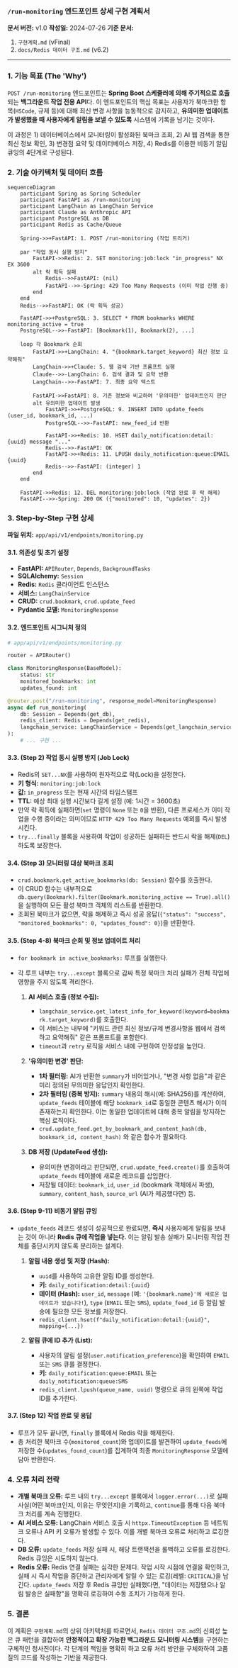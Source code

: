 ### **`/run-monitoring` 엔드포인트 상세 구현 계획서**

**문서 버전:** v1.0
**작성일:** 2024-07-26
**기준 문서:**
1.  `구현계획.md` (vFinal)
2.  `docs/Redis 데이터 구조.md` (v6.2)

---

### **1. 기능 목표 (The 'Why')**

`POST /run-monitoring` 엔드포인트는 **Spring Boot 스케줄러에 의해 주기적으로 호출**되는 **백그라운드 작업 전용 API**다. 이 엔드포인트의 핵심 목표는 사용자가 북마크한 항목(`HSCode`, 규제 등)에 대해 최신 변경 사항을 능동적으로 감지하고, **유의미한 업데이트가 발생했을 때 사용자에게 알림을 보낼 수 있도록** 시스템에 기록을 남기는 것이다.

이 과정은 1) 데이터베이스에서 모니터링이 활성화된 북마크 조회, 2) AI 웹 검색을 통한 최신 정보 확인, 3) 변경점 요약 및 데이터베이스 저장, 4) Redis를 이용한 비동기 알림 큐잉의 4단계로 구성된다.

### **2. 기술 아키텍처 및 데이터 흐름**

```mermaid
sequenceDiagram
    participant Spring as Spring Scheduler
    participant FastAPI as /run-monitoring
    participant LangChain as LangChain Service
    participant Claude as Anthropic API
    participant PostgreSQL as DB
    participant Redis as Cache/Queue

    Spring->>+FastAPI: 1. POST /run-monitoring (작업 트리거)

    par "작업 동시 실행 방지"
        FastAPI->>Redis: 2. SET monitoring:job:lock "in_progress" NX EX 3600
        alt 락 획득 실패
            Redis-->>FastAPI: (nil)
            FastAPI-->>-Spring: 429 Too Many Requests (이미 작업 진행 중)
        end
    end
    Redis-->>FastAPI: OK (락 획득 성공)

    FastAPI->>+PostgreSQL: 3. SELECT * FROM bookmarks WHERE monitoring_active = true
    PostgreSQL-->>-FastAPI: [Bookmark(1), Bookmark(2), ...]

    loop 각 Bookmark 순회
        FastAPI->>+LangChain: 4. "{bookmark.target_keyword} 최신 정보 요약해줘"
        LangChain->>+Claude: 5. 웹 검색 기반 프롬프트 실행
        Claude-->>-LangChain: 6. 검색 결과 및 요약 반환
        LangChain-->>-FastAPI: 7. 최종 요약 텍스트

        FastAPI->>FastAPI: 8. 기존 정보와 비교하여 '유의미한' 업데이트인지 판단
        alt 유의미한 업데이트 발생
            FastAPI->>+PostgreSQL: 9. INSERT INTO update_feeds (user_id, bookmark_id, ...)
            PostgreSQL-->>-FastAPI: new_feed_id 반환

            FastAPI->>+Redis: 10. HSET daily_notification:detail:{uuid} message "..."
            Redis-->>-FastAPI: OK
            FastAPI->>+Redis: 11. LPUSH daily_notification:queue:EMAIL {uuid}
            Redis-->>-FastAPI: (integer) 1
        end
    end

    FastAPI->>Redis: 12. DEL monitoring:job:lock (작업 완료 후 락 해제)
    FastAPI-->>-Spring: 200 OK ({"monitored": 10, "updates": 2})
```

### **3. Step-by-Step 구현 상세**

**파일 위치:** `app/api/v1/endpoints/monitoring.py`

#### **3.1. 의존성 및 초기 설정**

-   **FastAPI:** `APIRouter`, `Depends`, `BackgroundTasks`
-   **SQLAlchemy:** `Session`
-   **Redis:** `Redis` 클라이언트 인스턴스
-   **서비스:** `LangChainService`
-   **CRUD:** `crud.bookmark`, `crud.update_feed`
-   **Pydantic 모델:** `MonitoringResponse`

#### **3.2. 엔드포인트 시그니처 정의**

```python
# app/api/v1/endpoints/monitoring.py

router = APIRouter()

class MonitoringResponse(BaseModel):
    status: str
    monitored_bookmarks: int
    updates_found: int

@router.post("/run-monitoring", response_model=MonitoringResponse)
async def run_monitoring(
    db: Session = Depends(get_db),
    redis_client: Redis = Depends(get_redis),
    langchain_service: LangChainService = Depends(get_langchain_service)
):
    # ... 구현 ...
```

#### **3.3. (Step 2) 작업 동시 실행 방지 (Job Lock)**

-   Redis의 `SET...NX`를 사용하여 원자적으로 락(Lock)을 설정한다.
-   **키 형식:** `monitoring:job:lock`
-   **값:** `in_progress` 또는 현재 시간의 타임스탬프
-   **TTL:** 예상 최대 실행 시간보다 길게 설정 (예: 1시간 = 3600초)
-   만약 락 획득에 실패하면(`set` 명령이 `None` 또는 `0`을 반환), 다른 프로세스가 이미 작업을 수행 중이라는 의미이므로 `HTTP 429 Too Many Requests` 예외를 즉시 발생시킨다.
-   `try...finally` 블록을 사용하여 작업이 성공하든 실패하든 반드시 락을 해제(`DEL`)하도록 보장한다.

#### **3.4. (Step 3) 모니터링 대상 북마크 조회**

-   `crud.bookmark.get_active_bookmarks(db: Session)` 함수를 호출한다.
-   이 CRUD 함수는 내부적으로 `db.query(Bookmark).filter(Bookmark.monitoring_active == True).all()`을 실행하여 모든 활성 북마크 객체의 리스트를 반환한다.
-   조회된 북마크가 없으면, 락을 해제하고 즉시 성공 응답(`{"status": "success", "monitored_bookmarks": 0, "updates_found": 0}`)을 반환한다.

#### **3.5. (Step 4-8) 북마크 순회 및 정보 업데이트 처리**

-   `for bookmark in active_bookmarks:` 루프를 실행한다.
-   각 루프 내부는 `try...except` 블록으로 감싸 특정 북마크 처리 실패가 전체 작업에 영향을 주지 않도록 격리한다.

    1.  **AI 서비스 호출 (정보 수집):**
        -   `langchain_service.get_latest_info_for_keyword(keyword=bookmark.target_keyword)`를 호출한다.
        -   이 서비스는 내부에 "키워드 관련 최신 정보/규제 변경사항을 웹에서 검색하고 요약해줘" 같은 프롬프트를 포함한다.
        -   `timeout`과 `retry` 로직을 서비스 내에 구현하여 안정성을 높인다.

    2.  **'유의미한 변경' 판단:**
        -   **1차 필터링:** AI가 반환한 `summary`가 비어있거나, "변경 사항 없음"과 같은 미리 정의된 무의미한 응답인지 확인한다.
        -   **2차 필터링 (중복 방지):** `summary` 내용의 해시(예: SHA256)를 계산하여, `update_feeds` 테이블에 해당 `bookmark_id`로 동일한 콘텐츠 해시가 이미 존재하는지 확인한다. 이는 동일한 업데이트에 대해 중복 알림을 방지하는 핵심 로직이다.
        -   `crud.update_feed.get_by_bookmark_and_content_hash(db, bookmark_id, content_hash)` 와 같은 함수가 필요하다.

    3.  **DB 저장 (UpdateFeed 생성):**
        -   유의미한 변경이라고 판단되면, `crud.update_feed.create()`를 호출하여 `update_feeds` 테이블에 새로운 레코드를 삽입한다.
        -   저장될 데이터: `bookmark_id`, `user_id` (bookmark 객체에서 파생), `summary`, `content_hash`, `source_url` (AI가 제공했다면) 등.

#### **3.6. (Step 9-11) 비동기 알림 큐잉**

-   `update_feeds` 레코드 생성이 성공적으로 완료되면, **즉시** 사용자에게 알림을 보내는 것이 아니라 **Redis 큐에 작업을 넣는다.** 이는 알림 발송 실패가 모니터링 작업 전체를 중단시키지 않도록 분리하는 설계다.

    1.  **알림 내용 생성 및 저장 (Hash):**
        -   `uuid`를 사용하여 고유한 알림 ID를 생성한다.
        -   **키:** `daily_notification:detail:{uuid}`
        -   **데이터 (Hash):** `user_id`, `message` (예: `'{bookmark.name}'에 새로운 업데이트가 있습니다!`), `type` (`EMAIL` 또는 `SMS`), `update_feed_id` 등 알림 발송에 필요한 모든 정보를 저장한다.
        -   `redis_client.hset(f"daily_notification:detail:{uuid}", mapping={...})`

    2.  **알림 큐에 ID 추가 (List):**
        -   사용자의 알림 설정(`user.notification_preference`)을 확인하여 `EMAIL` 또는 `SMS` 큐를 결정한다.
        -   **키:** `daily_notification:queue:EMAIL` 또는 `daily_notification:queue:SMS`
        -   `redis_client.lpush(queue_name, uuid)` 명령으로 큐의 왼쪽에 작업 ID를 추가한다.

#### **3.7. (Step 12) 작업 완료 및 응답**

-   루프가 모두 끝나면, `finally` 블록에서 Redis 락을 해제한다.
-   총 처리한 북마크 수(`monitored_count`)와 업데이트를 발견하여 `update_feeds`에 저장한 수(`updates_found_count`)를 집계하여 최종 `MonitoringResponse` 모델에 담아 반환한다.

### **4. 오류 처리 전략**

-   **개별 북마크 오류:** 루프 내의 `try...except` 블록에서 `logger.error(...)`로 실패 사실(어떤 북마크인지, 이유는 무엇인지)을 기록하고, `continue`를 통해 다음 북마크 처리를 계속 진행한다.
-   **AI 서비스 오류:** LangChain 서비스 호출 시 `httpx.TimeoutException` 등 네트워크 오류나 API 키 오류가 발생할 수 있다. 이를 개별 북마크 오류로 처리하고 로깅한다.
-   **DB 오류:** `update_feeds` 저장 실패 시, 해당 트랜잭션을 롤백하고 오류를 로깅한다. Redis 큐잉은 시도하지 않는다.
-   **Redis 오류:** Redis 연결 실패는 심각한 문제다. 작업 시작 시점에 연결을 확인하고, 실패 시 즉시 작업을 중단하고 관리자에게 알릴 수 있는 로깅(레벨: `CRITICAL`)을 남긴다. `update_feeds` 저장 후 Redis 큐잉만 실패했다면, "데이터는 저장됐으나 알림 발송은 실패함"을 명확히 로깅하여 수동 조치가 가능하게 한다.

### **5. 결론**

이 계획은 `구현계획.md`의 상위 아키텍처를 따르면서, `Redis 데이터 구조.md`의 신뢰성 높은 큐 패턴을 결합하여 **안정적이고 확장 가능한 백그라운드 모니터링 시스템**을 구현하는 구체적인 청사진이다. 각 단계의 책임을 명확히 하고 오류 처리 방안을 구체화하여 고품질의 코드를 작성하는 기반을 제공한다. 